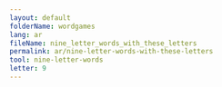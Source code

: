 ```yaml
---
layout: default
folderName: wordgames
lang: ar
fileName: nine_letter_words_with_these_letters
permalink: ar/nine-letter-words-with-these-letters
tool: nine-letter-words
letter: 9
---
```

